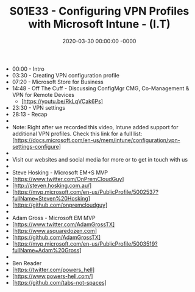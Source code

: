 ﻿---
layout: post
title: "S01E33 - Configuring VPN Profiles with Microsoft Intune - (I.T)"
date: 2020-03-30 00:00:00 -0000
categories:
---
 * 00:00 - Intro
 * 03:30 - Creating VPN configuration profile
 * 07:20 - Microsoft Store for Business
 * 14:48 - Off The Cuff - Discussing ConfigMgr CMG, Co-Management & VPN for Remote Devices
   - [https://youtu.be/RkLqVCak6Ps]
 * 23:30 - VPN settings
 * 28:13 - Recap
 * 
 * Note: Right after we recorded this video, Intune added support for additional VPN profiles. Check this link for a full list: [https://docs.microsoft.com/en-us/mem/intune/configuration/vpn-settings-configure]
 * 
 * Visit our websites and social media for more or to get in touch with us
 * 
 * Steve Hosking - Microsoft EM+S MVP
 * [https://www.twitter.com/OnPremCloudGuy]
 * [http://steven.hosking.com.au/]
 * [https://mvp.microsoft.com/en-us/PublicProfile/5002537?fullName=Steven%20Hosking]
 * [https://github.com/onpremcloudguy]
 * 
 * Adam Gross - Microsoft EM MVP
 * [https://www.twitter.com/AdamGrossTX]
 * [https://www.asquaredozen.com]
 * [https://github.com/AdamGrossTX]
 * [https://mvp.microsoft.com/en-us/PublicProfile/5003519?fullName=Adam%20Gross]
 * 
 * Ben Reader
 * [https://twitter.com/powers_hell]
 * [https://www.powers-hell.com/]
 * [https://github.com/tabs-not-spaces]
